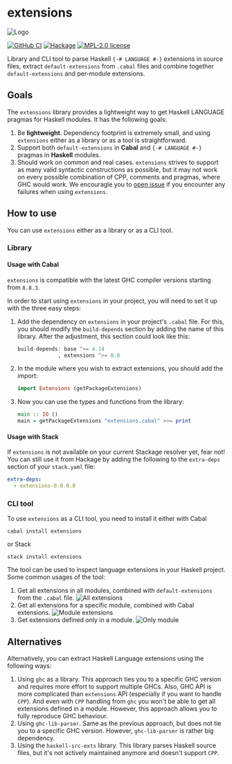 # extensions

![Logo](https://user-images.githubusercontent.com/8126674/80925339-f09a4e80-8d86-11ea-81f4-fd1a6f50cd6b.png)

[![GitHub CI](https://github.com/kowainik/extensions/workflows/CI/badge.svg)](https://github.com/kowainik/extensions/actions)
[![Hackage](https://img.shields.io/hackage/v/extensions.svg?logo=haskell)](https://hackage.haskell.org/package/extensions)
[![MPL-2.0 license](https://img.shields.io/badge/license-MPL--2.0-blue.svg)](LICENSE)

Library and CLI tool to parse Haskell `{-# LANGUAGE #-}` extensions in
source files, extract `default-extensions` from `.cabal` files and
combine together `default-extensions` and per-module extensions.

## Goals

The `extensions` library provides a lightweight way to get Haskell
LANGUAGE pragmas for Haskell modules. It has the following goals:

1. Be **lightweight**. Dependency footprint is extremely small,
   and using `extensions` either as a library or as a tool is
   straightforward.
2. Support both `default-extensions` in **Cabal** and `{-# LANGUAGE #-}`
   pragmas in **Haskell** modules.
3. Should work on common and real cases. `extensions` strives to
   support as many valid syntactic constructions as possible, but it
   may not work on every possible combination of CPP, comments and
   pragmas, where GHC would work. We encouragle you to
   [open issue](https://github.com/kowainik/extensions/issues/new) if
   you encounter any failures when using `extensions`.

## How to use

You can use `extensions` either as a library or as a CLI tool.

### Library

#### Usage with Cabal

`extensions` is compatible with the latest GHC compiler
versions starting from `8.8.3`.

In order to start using `extensions` in your project, you
will need to set it up with the three easy steps:

1. Add the dependency on `extensions` in your project's
   `.cabal` file. For this, you should modify the `build-depends`
   section by adding the name of this library. After the adjustment,
   this section could look like this:

   ```haskell
   build-depends: base ^>= 4.14
                , extensions ^>= 0.0
   ```
2. In the module where you wish to extract extensions, you
   should add the import:

   ```haskell
   import Extensions (getPackageExtensions)
   ```
3. Now you can use the types and functions from the library:

   ```haskell
   main :: IO ()
   main = getPackageExtensions "extensions.cabal" >>= print
   ```

#### Usage with Stack

If `extensions` is not available on your current Stackage
resolver yet, fear not! You can still use it from Hackage by adding
the following to the `extra-deps` section of your `stack.yaml` file:

```yaml
extra-deps:
  - extensions-0.0.0.0
```

### CLI tool

To use `extensions` as a CLI tool, you need to install it either with Cabal

```
cabal install extensions
```

or Stack

```
stack install extensions
```

The tool can be used to inspect language extensions in your Haskell
project. Some common usages of the tool:

1. Get all extensions in all modules, combined with
   `default-extensions` from the `.cabal` file.
   ![All extensions](https://user-images.githubusercontent.com/4276606/80870176-b0f73800-8c9c-11ea-8ffc-dda2d4940d1e.png)
2. Get all extensions for a specific module, combined with Cabal
   extensions.
   ![Module extensions](https://user-images.githubusercontent.com/4276606/80870175-b05ea180-8c9c-11ea-9f48-cac7ff854b9c.png)
3. Get extensions defined only in a module.
   ![Only module](https://user-images.githubusercontent.com/4276606/80870173-afc60b00-8c9c-11ea-9d74-cf92ed0c3940.png)

## Alternatives

Alternatively, you can extract Haskell Language extensions using the
following ways:

1. Using `ghc` as a library. This approach ties you to a specific GHC
   version and requires more effort to support multiple GHCs. Also,
   GHC API is more complicated than `extensions` API (especially if
   you want to handle `CPP`). And even with `CPP` handling from `ghc`
   you won't be able to get all extensions defined in a
   module. However, this approach allows you to fully reproduce GHC
   behaviour.
2. Using `ghc-lib-parser`. Same as the previous approach, but does not
   tie you to a specific GHC version. However, `ghc-lib-parser` is
   rather big dependency.
3. Using the `haskell-src-exts` library. This library parses Haskell
   source files, but it's not actively maintained anymore and doesn't
   support `CPP`.
